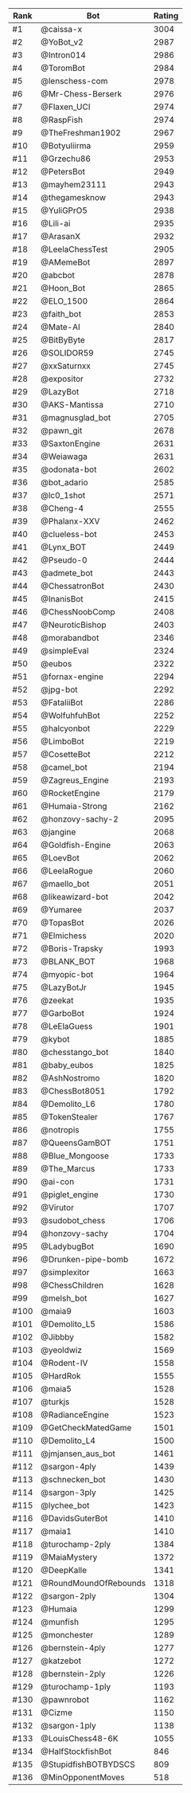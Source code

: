 Rank|Bot|Rating
---|---|---
#1|@caissa-x|3004
#2|@YoBot_v2|2987
#3|@Intron014|2986
#4|@ToromBot|2984
#5|@lenschess-com|2978
#6|@Mr-Chess-Berserk|2976
#7|@Flaxen_UCI|2974
#8|@RaspFish|2974
#9|@TheFreshman1902|2967
#10|@Botyuliirma|2959
#11|@Grzechu86|2953
#12|@PetersBot|2949
#13|@mayhem23111|2943
#14|@thegamesknow|2943
#15|@YuliGPrO5|2938
#16|@Lili-ai|2935
#17|@ArasanX|2932
#18|@LeelaChessTest|2905
#19|@AMemeBot|2897
#20|@abcbot|2878
#21|@Hoon_Bot|2865
#22|@ELO_1500|2864
#23|@faith_bot|2853
#24|@Mate-AI|2840
#25|@BitByByte|2817
#26|@SOLIDOR59|2745
#27|@xxSaturnxx|2745
#28|@expositor|2732
#29|@LazyBot|2718
#30|@AKS-Mantissa|2710
#31|@magnusglad_bot|2705
#32|@pawn_git|2678
#33|@SaxtonEngine|2631
#34|@Weiawaga|2631
#35|@odonata-bot|2602
#36|@bot_adario|2585
#37|@lc0_1shot|2571
#38|@Cheng-4|2555
#39|@Phalanx-XXV|2462
#40|@clueless-bot|2453
#41|@Lynx_BOT|2449
#42|@Pseudo-0|2444
#43|@admete_bot|2443
#44|@ChessatronBot|2430
#45|@InanisBot|2415
#46|@ChessNoobComp|2408
#47|@NeuroticBishop|2403
#48|@morabandbot|2346
#49|@simpleEval|2324
#50|@eubos|2322
#51|@fornax-engine|2294
#52|@jpg-bot|2292
#53|@FataliiBot|2286
#54|@WolfuhfuhBot|2252
#55|@halcyonbot|2229
#56|@LimboBot|2219
#57|@CosetteBot|2212
#58|@camel_bot|2194
#59|@Zagreus_Engine|2193
#60|@RocketEngine|2179
#61|@Humaia-Strong|2162
#62|@honzovy-sachy-2|2095
#63|@jangine|2068
#64|@Goldfish-Engine|2063
#65|@LoevBot|2062
#66|@LeelaRogue|2060
#67|@maello_bot|2051
#68|@likeawizard-bot|2042
#69|@Yumaree|2037
#70|@TopasBot|2026
#71|@Elmichess|2020
#72|@Boris-Trapsky|1993
#73|@BLANK_BOT|1968
#74|@myopic-bot|1964
#75|@LazyBotJr|1945
#76|@zeekat|1935
#77|@GarboBot|1924
#78|@LeElaGuess|1901
#79|@kybot|1885
#80|@chesstango_bot|1840
#81|@baby_eubos|1825
#82|@AshNostromo|1820
#83|@ChessBot8051|1792
#84|@Demolito_L6|1780
#85|@TokenStealer|1767
#86|@notropis|1755
#87|@QueensGamBOT|1751
#88|@Blue_Mongoose|1733
#89|@The_Marcus|1733
#90|@ai-con|1731
#91|@piglet_engine|1730
#92|@Virutor|1707
#93|@sudobot_chess|1706
#94|@honzovy-sachy|1704
#95|@LadybugBot|1690
#96|@Drunken-pipe-bomb|1672
#97|@simplexitor|1663
#98|@ChessChildren|1628
#99|@melsh_bot|1627
#100|@maia9|1603
#101|@Demolito_L5|1586
#102|@Jibbby|1582
#103|@yeoldwiz|1569
#104|@Rodent-IV|1558
#105|@HardRok|1555
#106|@maia5|1528
#107|@turkjs|1528
#108|@RadianceEngine|1523
#109|@GetCheckMatedGame|1501
#110|@Demolito_L4|1500
#111|@jmjansen_aus_bot|1461
#112|@sargon-4ply|1439
#113|@schnecken_bot|1430
#114|@sargon-3ply|1425
#115|@lychee_bot|1423
#116|@DavidsGuterBot|1410
#117|@maia1|1410
#118|@turochamp-2ply|1384
#119|@MaiaMystery|1372
#120|@DeepKalle|1341
#121|@RoundMoundOfRebounds|1318
#122|@sargon-2ply|1304
#123|@Humaia|1299
#124|@munfish|1295
#125|@monchester|1289
#126|@bernstein-4ply|1277
#127|@katzebot|1272
#128|@bernstein-2ply|1226
#129|@turochamp-1ply|1193
#130|@pawnrobot|1162
#131|@Cizme|1150
#132|@sargon-1ply|1138
#133|@LouisChess48-6K|1055
#134|@HalfStockfishBot|846
#135|@StupidfishBOTBYDSCS|809
#136|@MinOpponentMoves|518

